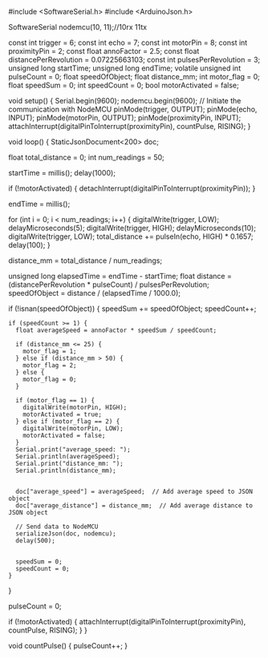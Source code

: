 #include <SoftwareSerial.h>
#include <ArduinoJson.h>

SoftwareSerial nodemcu(10, 11);//10rx 11tx

const int trigger = 6;
const int echo = 7;
const int motorPin = 8;
const int proximityPin = 2;
const float annoFactor = 2.5;
const float distancePerRevolution = 0.07225663103;
const int pulsesPerRevolution = 3;
unsigned long startTime;
unsigned long endTime;
volatile unsigned int pulseCount = 0;
float speedOfObject;
float distance_mm;
int motor_flag = 0;
float speedSum = 0;
int speedCount = 0;
bool motorActivated = false;

void setup() {
  Serial.begin(9600);
  nodemcu.begin(9600);  // Initiate the communication with NodeMCU
  pinMode(trigger, OUTPUT);
  pinMode(echo, INPUT);
  pinMode(motorPin, OUTPUT);
  pinMode(proximityPin, INPUT);
  attachInterrupt(digitalPinToInterrupt(proximityPin), countPulse, RISING);
}

void loop() {
  StaticJsonDocument<200> doc;

  float total_distance = 0;
  int num_readings = 50;

  startTime = millis();
  delay(1000);

  if (!motorActivated) {
    detachInterrupt(digitalPinToInterrupt(proximityPin));
  }

  endTime = millis();

  for (int i = 0; i < num_readings; i++) {
    digitalWrite(trigger, LOW);
    delayMicroseconds(5);
    digitalWrite(trigger, HIGH);
    delayMicroseconds(10);
    digitalWrite(trigger, LOW);
    total_distance += pulseIn(echo, HIGH) * 0.1657;
    delay(100);
  }

  distance_mm = total_distance / num_readings;

  unsigned long elapsedTime = endTime - startTime;
  float distance = (distancePerRevolution * pulseCount) / pulsesPerRevolution;
  speedOfObject = distance / (elapsedTime / 1000.0);

  if (!isnan(speedOfObject)) {
    speedSum += speedOfObject;
    speedCount++;

    if (speedCount >= 1) {
      float averageSpeed = annoFactor * speedSum / speedCount;

      if (distance_mm <= 25) {
        motor_flag = 1;
      } else if (distance_mm > 50) {
        motor_flag = 2;
      } else {
        motor_flag = 0;
      }

      if (motor_flag == 1) {
        digitalWrite(motorPin, HIGH);
        motorActivated = true;
      } else if (motor_flag == 2) {
        digitalWrite(motorPin, LOW);
        motorActivated = false;
      }
      Serial.print("average_speed: ");
      Serial.println(averageSpeed);
      Serial.print("distance_mm: ");
      Serial.println(distance_mm);


      doc["average_speed"] = averageSpeed;  // Add average speed to JSON object
      doc["average_distance"] = distance_mm;  // Add average distance to JSON object

      // Send data to NodeMCU
      serializeJson(doc, nodemcu);
      delay(500);


      speedSum = 0;
      speedCount = 0;
    }
  }

  pulseCount = 0;

  if (!motorActivated) {
    attachInterrupt(digitalPinToInterrupt(proximityPin), countPulse, RISING);
  }
}

void countPulse() {
  pulseCount++;
}
